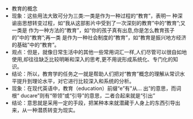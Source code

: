 - 教育的概念
- 现象：这些用法大致可分为三类:一类是作为一种过程的“教育”，表明一
  种深谕亩思想转变过程，如“我从这部影片中受到了一次深刻的教育”中的“教育”;又一类是
  作为一种方法的“教育”，如“你的孩子真有出息,你是怎么教育孩子的”中的“教育”;再一类
  是作为一种社会制度的“教育”，如“教育是振兴地方经济的基础”中的“教育”。
- 观点：但是，就像日常生活中的其他一些常用词汇一样,人们尽管可以很自如地使用,却往往缺乏比较明晰和深入的思考,更不用说形成系统化、专门化的知识。
- 结论：所以，教育学的任务之一就是帮助人们把对“教育”概念的理解从常识水平提升到理论水平，对它进行比较深入和系统的分析。
- 现象：在现代英语中，教育（education）前缀“e”有"从... 出”的意思，而词根“ ducare”则有“带领”或“引导”的意思，二者合起来就是“引出”
- 结论：意思就是采用一定的手段，把某种本来就潜藏于人身上的东西引导出来，从一种潜质转变为现实。